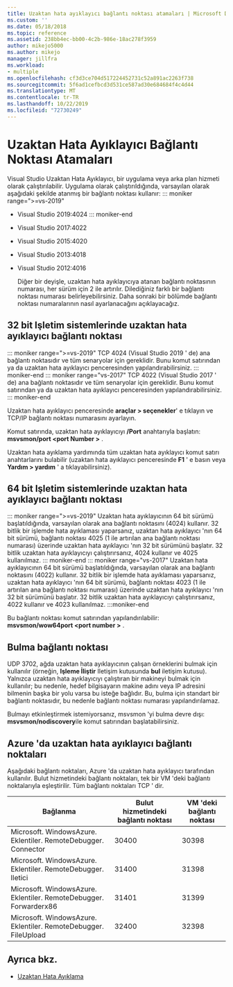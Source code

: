 ```yaml
---
title: Uzaktan hata ayıklayıcı bağlantı noktası atamaları | Microsoft Docs
ms.custom: ''
ms.date: 05/18/2018
ms.topic: reference
ms.assetid: 238bb4ec-bb00-4c2b-986e-18ac278f3959
author: mikejo5000
ms.author: mikejo
manager: jillfra
ms.workload:
- multiple
ms.openlocfilehash: cf3d3ce704d517224452731c52a891ac2263f738
ms.sourcegitcommit: 5f6ad1cefbcd3d531ce587ad30e684684f4c4d44
ms.translationtype: MT
ms.contentlocale: tr-TR
ms.lasthandoff: 10/22/2019
ms.locfileid: "72730249"
---
```

# <a name="remote-debugger-port-assignments"></a>Uzaktan Hata Ayıklayıcı Bağlantı Noktası Atamaları
Visual Studio Uzaktan Hata Ayıklayıcı, bir uygulama veya arka plan hizmeti olarak çalıştırılabilir. Uygulama olarak çalıştırıldığında, varsayılan olarak aşağıdaki şekilde atanmış bir bağlantı noktası kullanır:
::: moniker range=">=vs-2019"
- Visual Studio 2019:4024
::: moniker-end
- Visual Studio 2017:4022

- Visual Studio 2015:4020

- Visual Studio 2013:4018

- Visual Studio 2012:4016

  Diğer bir deyişle, uzaktan hata ayıklayıcıya atanan bağlantı noktasının numarası, her sürüm için 2 ile artırılır. Dilediğiniz farklı bir bağlantı noktası numarası belirleyebilirsiniz. Daha sonraki bir bölümde bağlantı noktası numaralarının nasıl ayarlanacağını açıklayacağız.

## <a name="the-remote-debugger-port-on-32-bit-operating-systems"></a>32 bit Işletim sistemlerinde uzaktan hata ayıklayıcı bağlantı noktası

::: moniker range=">=vs-2019"
 TCP 4024 (Visual Studio 2019 ' de) ana bağlantı noktasıdır ve tüm senaryolar için gereklidir. Bunu komut satırından ya da uzaktan hata ayıklayıcı penceresinden yapılandırabilirsiniz.
::: moniker-end
::: moniker range="vs-2017"
 TCP 4022 (Visual Studio 2017 ' de) ana bağlantı noktasıdır ve tüm senaryolar için gereklidir. Bunu komut satırından ya da uzaktan hata ayıklayıcı penceresinden yapılandırabilirsiniz.
::: moniker-end

 Uzaktan hata ayıklayıcı penceresinde **araçlar > seçenekler**' e tıklayın ve TCP/IP bağlantı noktası numarasını ayarlayın.

 Komut satırında, uzaktan hata ayıklayıcıyı **/Port** anahtarıyla başlatın: **msvsmon/port \<port Number >** .

 Uzaktan hata ayıklama yardımında tüm uzaktan hata ayıklayıcı komut satırı anahtarlarını bulabilir (uzaktan hata ayıklayıcı penceresinde **F1** ' e basın veya **Yardım > yardım** ' a tıklayabilirsiniz).

## <a name="the-remote-debugger-port-on-64-bit-operating-systems"></a>64 bit Işletim sistemlerinde uzaktan hata ayıklayıcı bağlantı noktası
::: moniker range=">=vs-2019"
 Uzaktan hata ayıklayıcının 64 bit sürümü başlatıldığında, varsayılan olarak ana bağlantı noktasını (4024) kullanır.  32 bitlik bir işlemde hata ayıklaması yaparsanız, uzaktan hata ayıklayıcı 'nın 64 bit sürümü, bağlantı noktası 4025 (1 ile artırılan ana bağlantı noktası numarası) üzerinde uzaktan hata ayıklayıcı 'nın 32 bit sürümünü başlatır. 32 bitlik uzaktan hata ayıklayıcıyı çalıştırırsanız, 4024 kullanır ve 4025 kullanılmaz.
::: moniker-end
::: moniker range="vs-2017"
 Uzaktan hata ayıklayıcının 64 bit sürümü başlatıldığında, varsayılan olarak ana bağlantı noktasını (4022) kullanır.  32 bitlik bir işlemde hata ayıklaması yaparsanız, uzaktan hata ayıklayıcı 'nın 64 bit sürümü, bağlantı noktası 4023 (1 ile artırılan ana bağlantı noktası numarası) üzerinde uzaktan hata ayıklayıcı 'nın 32 bit sürümünü başlatır. 32 bitlik uzaktan hata ayıklayıcıyı çalıştırırsanız, 4022 kullanır ve 4023 kullanılmaz.
:::moniker-end

 Bu bağlantı noktası komut satırından yapılandırılabilir: **msvsmon/wow64port \<port number >** .

## <a name="the-discovery-port"></a>Bulma bağlantı noktası
 UDP 3702, ağda uzaktan hata ayıklayıcının çalışan örneklerini bulmak için kullanılır (örneğin, **Işleme İliştir** Iletişim kutusunda **bul** iletişim kutusu). Yalnızca uzaktan hata ayıklayıcıyı çalıştıran bir makineyi bulmak için kullanılır; bu nedenle, hedef bilgisayarın makine adını veya IP adresini bilmenin başka bir yolu varsa bu isteğe bağlıdır. Bu, bulma için standart bir bağlantı noktasıdır, bu nedenle bağlantı noktası numarası yapılandırılamaz.

 Bulmayı etkinleştirmek istemiyorsanız, msvsmon 'yi bulma devre dışı: **msvsmon/nodiscovery**ile komut satırından başlatabilirsiniz.

## <a name="remote-debugger-ports-on-azure"></a>Azure 'da uzaktan hata ayıklayıcı bağlantı noktaları
 Aşağıdaki bağlantı noktaları, Azure 'da uzaktan hata ayıklayıcı tarafından kullanılır. Bulut hizmetindeki bağlantı noktaları, tek bir VM 'deki bağlantı noktalarıyla eşleştirilir. Tüm bağlantı noktaları TCP ' dir.

|Bağlanma|Bulut hizmetindeki bağlantı noktası|VM 'deki bağlantı noktası|
|-|-|-|
|Microsoft. WindowsAzure. Eklentiler. RemoteDebugger. Connector|30400|30398|
|Microsoft. WindowsAzure. Eklentiler. RemoteDebugger. Iletici|31400|31398|
|Microsoft. WindowsAzure. Eklentiler. RemoteDebugger. Forwarderx86|31401|31399|
|Microsoft. WindowsAzure. Eklentiler. RemoteDebugger. FileUpload|32400|32398|

## <a name="see-also"></a>Ayrıca bkz.
- [Uzaktan Hata Ayıklama](../debugger/remote-debugging.md)